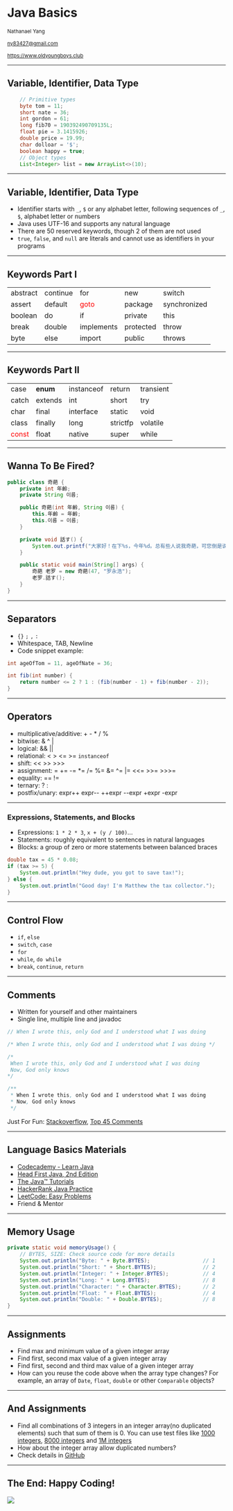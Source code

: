 # Java Basics

<small>Nathanael Yang</small>

<small>ny83427@gmail.com</small>

<small>https://www.oldyoungboys.club</small>

---

## Variable, Identifier, Data Type
```java
    // Primitive types
    byte tom = 11;
    short nate = 36;
    int gordon = 61;
    long fib70 = 190392490709135L;
    float pie = 3.1415926;
    double price = 19.99;
    char dolloar = '$';
    boolean happy = true;
    // Object types
    List<Integer> list = new ArrayList<>(10);
```

---

## Variable, Identifier, Data Type
* Identifier starts with `_`, `$` or any alphabet letter, following sequences of `_`, `$`, alphabet letter or numbers
* Java uses UTF-16 and supports any natural language
* There are 50 reserved keywords, though 2 of them are not used
* `true`, `false`, and `null` are literals and cannot use as identifiers in your programs

---

## Keywords Part I
<table>
<tr><td>abstract</td><td>continue</td><td>for</td><td>new</td><td>switch</td></tr>
<tr><td>assert</td><td>default</td><td><font color=red>goto</font></td><td>package</td><td>synchronized</td></tr>
<tr><td>boolean</td><td>do</td><td>if</td><td>private</td><td>this</td></tr>
<tr><td>break</td><td>double</td><td>implements</td><td>protected</td><td>throw</td></tr>
<tr><td>byte</td><td>else</td><td>import</td><td>public</td><td>throws</td></tr>
</table>

---

## Keywords Part II
<table>
<tr><td>case</td><td><strong>enum</strong></td><td>instanceof</td><td>return</td><td>transient</td></tr>
<tr><td>catch</td><td>extends</td><td>int</td><td>short</td><td>try</td></tr>
<tr><td>char</td><td>final</td><td>interface</td><td>static</td><td>void</td></tr>
<tr><td>class</td><td>finally</td><td>long</td><td>strictfp</td><td>volatile</td></tr>
<tr><td><font color=red>const</font></td><td>float</td><td>native</td><td>super</td><td>while</td></tr>
</table>

---

## Wanna To Be Fired?
```java
public class 奇葩 {
    private int 年齡;
    private String 이름;

    public 奇葩(int 年齡, String 이름) {
        this.年齡 = 年齡;
        this.이름 = 이름;
    }

    private void 話す() {
        System.out.printf("大家好！在下%s，今年%d。总有些人说我奇葩，可您倒是说说，我哪里奇葩啦？", this.이름, this.年齡);
    }

    public static void main(String[] args) {
        奇葩 老罗 = new 奇葩(47, "罗永浩");
        老罗.話す();
    }
}
```

---

## Separators
* `{}`  `;`  `,`  `:`
* Whitespace, TAB, Newline
* Code snippet example:  

```java
int ageOfTom = 11, ageOfNate = 36;

int fib(int number) {
    return number <= 2 ? 1 : (fib(number - 1) + fib(number - 2));
}
```

---

## Operators
* multiplicative/additive: + - * / %
* bitwise: &  ^  |
* logical: &&  ||
* relational: < > <= >= `instanceof`
* shift: <<  >>  >>>
* assignment: = += -= *= /= %= &= ^= |= <<= >>= >>>=
* equality: ==  !=
* ternary: ?  :
* postfix/unary: expr++  expr-- ++expr  --expr +expr -expr

---

### Expressions, Statements, and Blocks
* Expressions: `1 * 2 * 3`, `x + (y / 100)`...
* Statements: roughly equivalent to sentences in natural languages
* Blocks: a group of zero or more statements between balanced braces

```java
double tax = 45 * 0.08;
if (tax >= 5) {
    System.out.println("Hey dude, you got to save tax!");
} else {
    System.out.println("Good day! I'm Matthew the tax collector.");
}
```

---

## Control Flow
* `if`, `else`
* `switch`, `case`
* `for`
* `while`, `do while`
* `break`, `continue`, `return`

---

## Comments
* Written for yourself and other maintainers
* Single line, multiple line and javadoc

```java
// When I wrote this, only God and I understood what I was doing

/* When I wrote this, only God and I understood what I was doing */

/*
 When I wrote this, only God and I understood what I was doing
 Now, God only knows
*/

/**
 * When I wrote this, only God and I understood what I was doing
 * Now, God only knows
 */

```
Just For Fun: [Stackoverflow](https://stackoverflow.com/questions/184618/what-is-the-best-comment-in-source-code-you-have-ever-encountered), [Top 45 Comments](https://loudprogrammer.net/best-comments-in-source-code-i-ever-encountered/)

---

## Language Basics Materials
* [Codecademy - Learn Java](https://www.codecademy.com/courses/learn-java)
* [Head First Java, 2nd Edition](https://amzn.to/2CWGMWT)
* [The Java™ Tutorials](https://docs.oracle.com/javase/tutorial/java/nutsandbolts/index.html)
* [HackerRank Java Practice](https://www.hackerrank.com/domains/java)
* [LeetCode: Easy Problems](https://leetcode.com/problemset/algorithms/?difficulty=Easy)
* Friend & Mentor

---

## Memory Usage
```java
private static void memoryUsage() {
    // BYTES, SIZE: Check source code for more details
    System.out.println("Byte: " + Byte.BYTES);                 // 1
    System.out.println("Short: " + Short.BYTES);               // 2
    System.out.println("Integer: " + Integer.BYTES);           // 4
    System.out.println("Long: " + Long.BYTES);                 // 8
    System.out.println("Character: " + Character.BYTES);       // 2
    System.out.println("Float: " + Float.BYTES);               // 4
    System.out.println("Double: " + Double.BYTES);             // 8
}
```

---

## Assignments
* Find max and minimum value of a given integer array
* Find first, second max value of a given integer array
* Find first, second and third max value of a given integer array
* How can you reuse the code above when the array type changes? For example, an array of `Date`, `float`, `double` or other `Comparable` objects?

---

## And Assignments
* Find all combinations of 3 integers in an integer array(no duplicated elements) such that sum of them is 0. You can use test files like [1000 integers](https://algs4.cs.princeton.edu/14analysis/1Kints.txt), [8000 integers](https://algs4.cs.princeton.edu/14analysis/8Kints.txt) and [1M integers](https://algs4.cs.princeton.edu/14analysis/1Mints.txt)
* How about the integer array allow duplicated numbers?
* Check details in [GitHub](https://github.com/ny83427/java-tutorial/blob/master/chapter2/assignments.md)

---

## The End: Happy Coding!
![](happy-coding.jpg)<!-- .element width="80%" height="65%" -->